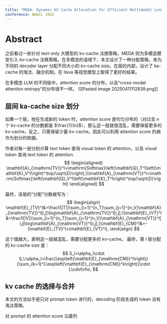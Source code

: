 ```yaml
---
title: "MEDA: Dynamic KV Cache Allocation for Efficient Multimodal Long-Context Inference"
conference: NAACL 2025
---
```

# Abstract
之前看过一些针对 text-only 大模型的 kv-cache 汰换策略，MEDA 则为多模态模型引入 kv-cache 汰换策略。在多模态的语境下，本文设计了一种分配策略，来为不同的 decoder layer 分配不同大小的 kv-cache size。在层的内部，设计了 ka-cache 的淘汰、融合机制。在 llava 等视觉模型上取得了更好的结果。

在多模态 LLM 的不同层中，attention score 的分布，以及“cross-modal attention entropy”的分布很不一样。
![[Pasted image 20250411112839.png]]

## 层间 ka-cache size 划分
如果一个层，他在生成新的 token 时，attention score 是均匀分布的（对过去 $n$ 个 kv-cache 的分数都是 $\frac{1}{n}$），那么这一层就很混乱，需要保留更多的 kv-cache，反之，只需保留少量 kv-cache。因此可以利用 attention score 的熵作为划分的依据。

作者对每一层分别计算 text token 查询 visual token 的 attention，以及 visual token 查询 text token 的 attention.
$$
\begin{aligned}
\mathbf{A}_{\mathrm{TV}}^l=\mathrm{Softmax}\left(\mathbf{Q}_T^l\left(\mathbf{K}_V^l\right)^\top/\sqrt{D}\right),\\\mathbf{A}_{\mathrm{VT}}^l=\mathrm{Softmax}\left(\mathbf{Q}_V^l\left(\mathbf{K}_T^l\right)^\top/\sqrt{D}\right)
\end{aligned}
$$

最终，该层的“分配”分数被写为：
$$
\begin{align}
\mathbf{E}_{TV}^l&=\frac1{|T|}\sum_{i=1}^{n_T}\sum_{j=1}^{n_V}\mathbf{A}_{\mathrm{TV}}^l[i,j]\log\mathbf{A}_{\mathrm{TV}}^l[i,j],\\\mathbf{E}_{VT}^l&=\frac1{|V|}\sum_{i=1}^{n_T}\sum_{j=1}^{n_V}\mathbf{A}_{\mathrm{VT}}^l[i,j]\log\mathbf{A}_{\mathrm{VT}}^l[i,j],\\\mathbf{E}_{CM}^l&=-(\mathbf{E}_{TV}^l+\mathbf{E}_{VT}^l),
\end{align}
$$

这个值越大，表明这一层越混乱，需要分配更多的 kv-cache。
最终，第 $l$ 层分配的 kv-cache size 是：
$$
S_l=\alpha_l\cdot S,\:\alpha_l=\frac{\exp\left(\mathbf{E}_{\mathrm{CM}}^l\right)}{\sum_{k=1}^L\exp\left(\mathbf{E}_{\mathrm{CM}}^k\right)}\cdot L\cdot\rho,
$$
## kv cache 的选择与合并
本文的方法似乎是只对 prompt token 进行的，decoding 阶段生成的 token 没有淘汰策略。

对 prompt 的 attention score 沿着列